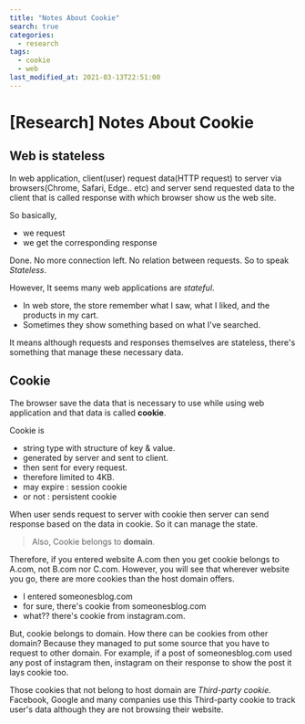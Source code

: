 ```yaml
---
title: "Notes About Cookie"
search: true
categories:
  - research 
tags:
  - cookie
  - web 
last_modified_at: 2021-03-13T22:51:00
---
```


# [Research] Notes About Cookie

## Web is stateless
In web application, client(user) request data(HTTP request) to server via browsers(Chrome, Safari, Edge.. etc) and server send requested data to the client that is called response with which browser show us the web site.

So basically,
- we request
- we get the corresponding response

Done. No more connection left. No relation between requests. So to speak *Stateless*.

However, It seems many web applications are *stateful*.
-  In web store, the store remember what I saw, what I liked, and the products in my cart.
- Sometimes they show something based on what I've searched.

It means although requests and responses themselves are stateless, there's something that manage these necessary data.

## Cookie
The browser save the data that is necessary to use while using web application and that data is called **cookie**.

Cookie is
- string type with structure of key & value.
- generated by server and sent to client.
- then sent for every request.
- therefore limited to 4KB.
- may expire : session cookie
- or not : persistent cookie

When user sends request to server with cookie then server can send response based on the data in cookie. So it can manage the state.

>Also, Cookie belongs to **domain**.

Therefore, if you entered website A.com then you get cookie belongs to A.com, not B.com nor C.com.
However, you will see that wherever website you go, there are more cookies than the host domain offers.
- I entered someonesblog.com
- for sure, there's cookie from someonesblog.com
- what?? there's cookie from instagram.com.

But, cookie belongs to domain. How there can be cookies from other domain?
Because they managed to put some source that you have to request to other domain.
For example, if a post of someonesblog.com used any post of instagram then, instagram on their response to show the post it lays cookie too.

Those cookies that not belong to host domain are *Third-party cookie.*
Facebook, Google and many companies use this Third-party cookie to track user's data although they are not browsing their website.

